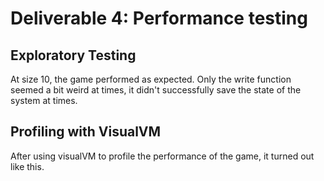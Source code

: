 # Deliverable 4: Performance testing

## Exploratory Testing
At size 10, the game performed as expected. Only the write function seemed a bit weird at times, it didn't successfully save the state of the system at times.

## Profiling with VisualVM
After using visualVM to profile the performance of the game, it turned out like this.
